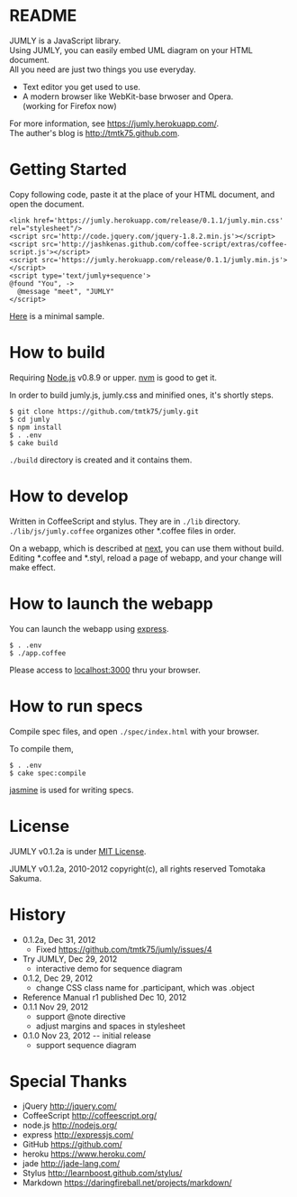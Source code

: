 # README

JUMLY is a JavaScript library.  
Using JUMLY, you can easily embed UML diagram on your HTML document.  
All you need are just two things you use everyday.

- Text editor you get used to use.
- A modern browser like WebKit-base brwoser and Opera.  
  (working for Firefox now)

For more information, see <https://jumly.herokuapp.com/>.  
The auther's blog is <http://tmtk75.github.com>.


# Getting Started
Copy following code,
paste it at the place of your HTML document,
and open the document.

    <link href='https://jumly.herokuapp.com/release/0.1.1/jumly.min.css' rel="stylesheet"/>
    <script src='http://code.jquery.com/jquery-1.8.2.min.js'></script>
    <script src='http://jashkenas.github.com/coffee-script/extras/coffee-script.js'></script>
    <script src='https://jumly.herokuapp.com/release/0.1.1/jumly.min.js'></script>
    <script type='text/jumly+sequence'>
    @found "You", ->
      @message "meet", "JUMLY"
    </script>

[Here](http://jumly.herokuapp.com/examples/simple.html) is a minimal sample.


# How to build
Requiring [Node.js](http://nodejs.org/) v0.8.9 or upper. [nvm](https://github.com/creationix/nvm) is good to get it.

In order to build jumly.js, jumly.css and minified ones, it's shortly steps.

    $ git clone https://github.com/tmtk75/jumly.git
    $ cd jumly
    $ npm install
    $ . .env
    $ cake build

`./build` directory is created and it contains them.


# How to develop
Written in CoffeeScript and stylus. They are in `./lib` directory.
`./lib/js/jumly.coffee` organizes other *.coffee files in order.

On a webapp, which is described at [next](#how-to-launch-the-webapp),
you can use them without build.
Editing *.coffee and *.styl, reload a page of webapp, and your change will make effect.


# How to launch the webapp
You can launch the webapp using [express](http://expressjs.com/).

    $ . .env
    $ ./app.coffee
    
Please access to [localhost:3000](http://localhost:3000) thru your browser.


# How to run specs
Compile spec files, and open `./spec/index.html` with your browser.

To compile them,

    $ . .env
    $ cake spec:compile
    
[jasmine](http://pivotal.github.com/jasmine/) is used for writing specs.
   

# License
JUMLY v0.1.2a is under [MIT License](http://opensource.org/licenses/MIT).

JUMLY v0.1.2a, 2010-2012 copyright(c), all rights reserved Tomotaka Sakuma.


# History
- 0.1.2a, Dec 31, 2012
  - Fixed https://github.com/tmtk75/jumly/issues/4
- Try JUMLY, Dec 29, 2012
  - interactive demo for sequence diagram
- 0.1.2, Dec 29, 2012
  - change CSS class name for .participant, which was .object
- Reference Manual r1 published Dec 10, 2012
- 0.1.1 Nov 29, 2012
  - support @note directive
  - adjust margins and spaces in stylesheet
- 0.1.0 Nov 23, 2012 -- initial release
  - support sequence diagram

# Special Thanks
- jQuery <http://jquery.com/>
- CoffeeScript <http://coffeescript.org/>
- node.js <http://nodejs.org/>
- express <http://expressjs.com/>
- GitHub <https://github.com/>
- heroku <https://www.heroku.com/>
- jade <http://jade-lang.com/>
- Stylus <http://learnboost.github.com/stylus/>
- Markdown <https://daringfireball.net/projects/markdown/>
